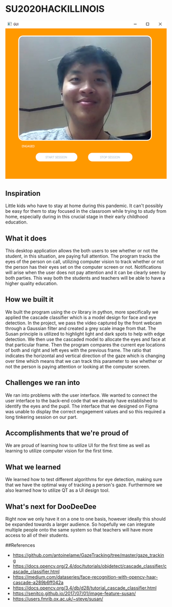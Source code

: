 # SU2020HACKILLINOIS




![Alt text](https://github.com/Alex5958/SU2020HACKILLINOIS/blob/master/demo.png)


## Inspiration

Little kids who have to stay at home during this pandemic. It can't possibly be easy for them to stay focused in the classroom while trying to study from home, especially during in this crucial stage in their early childhood education.

## What it does

This desktop application allows the both users to see whether or not the student, in this situation, are paying full attention. The program tracks the eyes of the person on call, utilizing computer vision to track whether or not the person has their eyes set on the computer screen or not. Notifications will arise when the user does not pay attention and it can be clearly seen by both parties. This way both the students and teachers will be able to have a higher quality education.

## How we built it

We built the program using the cv library in python, more specifically we applied the cascade classifier which is a model design for face and eye detection. In the project, we pass the video captured by the front webcam through a Gaussian filter and created a grey scale image from that. The Susan principle is utilized to highlight light and dark spots to help with edge detection. We then use the cascaded model to allocate the eyes and face at that particular frame. Then the program compares the current eye locations of both and right and left eyes with the previous frame. The ratio that indicates the horizontal and vertical direction of the gaze which is changing over time which means that we can track this parameter to see whether or not the person is paying attention or looking at the computer screen.

## Challenges we ran into

We ran into problems with the user interface. We wanted to connect the user interface to the back-end code that we already have established to identify the eyes and the pupil. The interface that we designed on Figma was unable to display the correct engagement values and so this required a long tinkering session on our part.

## Accomplishments that we're proud of

We are proud of learning how to utilize UI for the first time as well as learning to utilize computer vision for the first time.

## What we learned

We learned how to test different algorithms for eye detection, making sure that we have the optimal way of tracking a person's gaze. Furthermore we also learned how to utilize QT as a UI design tool.

## What's next for DooDeeDee

Right now we only have it on a one to one basis, however ideally this should be expanded towards a larger audience. So hopefully we can integrate multiple people onto the same system so that teachers will have more access to all of their students.


##References
* https://github.com/antoinelame/GazeTracking/tree/master/gaze_tracking
* https://docs.opencv.org/2.4/doc/tutorials/objdetect/cascade_classifier/cascade_classifier.html
* https://medium.com/dataseries/face-recognition-with-opencv-haar-cascade-a289b6ff042a
* https://docs.opencv.org/3.4/db/d28/tutorial_cascade_classifier.html
* https://senitco.github.io/2017/07/01/image-feature-susan/
* https://users.fmrib.ox.ac.uk/~steve/susan/

